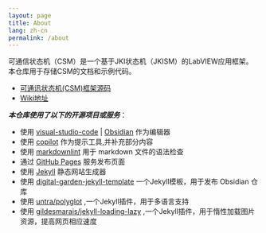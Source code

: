 ```yaml
---
layout: page
title: About
lang: zh-cn
permalink: /about
---
```


可通信状态机（CSM）是一个基于JKI状态机（JKISM）的LabVIEW应用框架。本仓库用于存储CSM的文档和示例代码。

- [可通讯状态机(CSM)框架源码](https://github.com/NEVSTOP-LAB/Communicable-State-Machine)
- [Wiki地址](https://nevstop-lab.github.io/CSM-Wiki/)

_**本仓库使用了以下的开源项目或服务**_：

- 使用 [visual-studio-code](https://code.visualstudio.com/) | [Obsidian](https://obsidian.md/) 作为编辑器
- 使用 [copilot](https://copilot.github.com/) 作为提示工具,并补充部分内容
- 使用 [markdownlint](https://github.com/markdownlint/markdownlint) 用于 markdown 文件的语法检查
- 通过 [GitHub Pages](https://pages.github.com/) 服务发布页面
- 使用 [Jekyll](https://jekyllrb.com/) 静态网站生成器
- 使用 [digital-garden-jekyll-template](https://github.com/nevstop/Try-digital-garden-jekyll)  一个Jekyll模板，用于发布 Obsidian 仓库
- 使用 [untra/polyglot](https://github.com/untra/polyglot) ,一个Jekyll插件，用于多语言支持
- 使用 [gildesmarais/jekyll-loading-lazy](https://github.com/gildesmarais/jekyll-loading-lazy) ,一个Jekyll插件，用于惰性加载图片资源，提高网页相应速度
